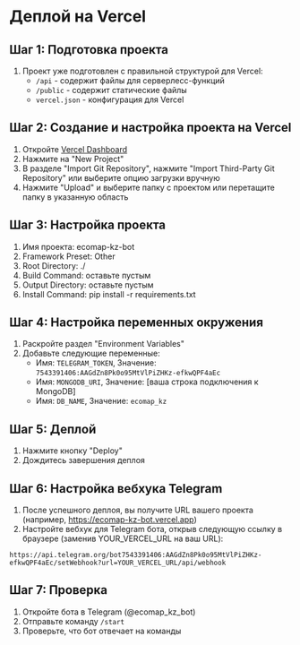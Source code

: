 # Деплой на Vercel

## Шаг 1: Подготовка проекта

1. Проект уже подготовлен с правильной структурой для Vercel:
   - `/api` - содержит файлы для серверлесс-функций
   - `/public` - содержит статические файлы
   - `vercel.json` - конфигурация для Vercel

## Шаг 2: Создание и настройка проекта на Vercel

1. Откройте [Vercel Dashboard](https://vercel.com/dashboard)
2. Нажмите на "New Project"
3. В разделе "Import Git Repository", нажмите "Import Third-Party Git Repository" или выберите опцию загрузки вручную
4. Нажмите "Upload" и выберите папку с проектом или перетащите папку в указанную область

## Шаг 3: Настройка проекта

1. Имя проекта: ecomap-kz-bot
2. Framework Preset: Other
3. Root Directory: ./
4. Build Command: оставьте пустым
5. Output Directory: оставьте пустым
6. Install Command: pip install -r requirements.txt

## Шаг 4: Настройка переменных окружения

1. Раскройте раздел "Environment Variables"
2. Добавьте следующие переменные:
   - Имя: `TELEGRAM_TOKEN`, Значение: `7543391406:AAGdZn8Pk0o95MtVlPiZHKz-efkwQPF4aEc`
   - Имя: `MONGODB_URI`, Значение: [ваша строка подключения к MongoDB]
   - Имя: `DB_NAME`, Значение: `ecomap_kz`

## Шаг 5: Деплой

1. Нажмите кнопку "Deploy"
2. Дождитесь завершения деплоя

## Шаг 6: Настройка вебхука Telegram

1. После успешного деплоя, вы получите URL вашего проекта (например, https://ecomap-kz-bot.vercel.app)
2. Настройте вебхук для Telegram бота, открыв следующую ссылку в браузере (заменив YOUR_VERCEL_URL на ваш URL):
```
https://api.telegram.org/bot7543391406:AAGdZn8Pk0o95MtVlPiZHKz-efkwQPF4aEc/setWebhook?url=YOUR_VERCEL_URL/api/webhook
```

## Шаг 7: Проверка

1. Откройте бота в Telegram (@ecomap_kz_bot)
2. Отправьте команду `/start`
3. Проверьте, что бот отвечает на команды 